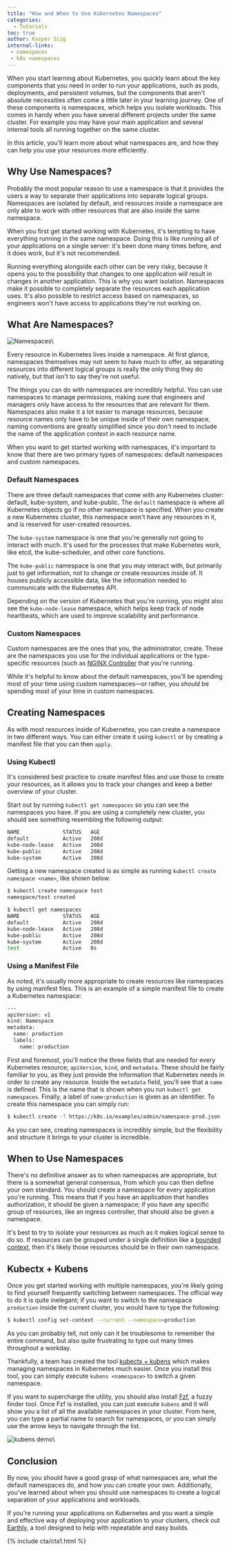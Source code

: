 ```yaml
---
title: "How and When to Use Kubernetes Namespaces"
categories:
  - Tutorials
toc: true
author: Kasper Siig
internal-links:
 - namespaces
 - k8s namespaces
---
```


When you start learning about Kubernetes, you quickly learn about the key components that you need in order to run your applications, such as pods, deployments, and persistent volumes, but the components that aren't absolute necessities often come a little later in your learning journey. One of these components is namespaces, which helps you isolate workloads. This comes in handy when you have several different projects under the same cluster. For example you may have your main application and several internal tools all running together on the same cluster.

In this article, you'll learn more about what namespaces are, and how they can help you use your resources more efficiently.

## Why Use Namespaces?

Probably the most popular reason to use a namespace is that it provides the users a way to separate their applications into separate logical groups. Namespaces are isolated by default, and resources inside a namespace are only able to work with other resources that are also inside the same namespace.

When you first get started working with Kubernetes, it's tempting to have everything running in the same namespace. Doing this is like running all of your applications on a single server: it's been done many times before, and it does work, but it's not recommended.

Running everything alongside each other can be very risky, because it opens you to the possibility that changes to one application will result in changes in another application. This is why you want isolation. Namespaces make it possible to completely separate the resources each application uses. It's also possible to restrict access based on namespaces, so engineers won't have access to applications they're not working on.

## What Are Namespaces?

![Namespaces]({{site.images}}{{page.slug}}/namespaces.png)\

Every resource in Kubernetes lives inside a namespace. At first glance, namespaces themselves may not seem to have much to offer, as separating resources into different logical groups is really the only thing they do natively, but that isn't to say they're not useful.

The things you can do with namespaces are incredibly helpful. You can use namespaces to manage permissions, making sure that engineers and managers only have access to the resources that are relevant for them. Namespaces also make it a lot easier to manage resources, because resource names only have to be unique inside of their own namespace, naming conventions are greatly simplified since you don't need to include the name of the application context in each resource name.

When you want to get started working with namespaces, it's important to know that there are two primary types of namespaces: default namespaces and custom namespaces.

### Default Namespaces

There are three default namespaces that come with any Kubernetes cluster: default, kube-system, and kube-public. The `default` namespace is where all Kubernetes objects go if no other namespace is specified. When you create a new Kubernetes cluster, this namespace won't have any resources in it, and is reserved for user-created resources.

The `kube-system` namespace is one that you're generally not going to interact with much. It's used for the processes that make Kubernetes work, like etcd, the kube-scheduler, and other core functions.

The `kube-public` namespace is one that you may interact with, but primarily just to get information, not to change or create resources inside of. It houses publicly accessible data, like the information needed to communicate with the Kubernetes API.

Depending on the version of Kubernetes that you're running, you might also see the `kube-node-lease` namespace, which helps keep track of node heartbeats, which are used to improve scalability and performance.

### Custom Namespaces

Custom namespaces are the ones that you, the administrator, create. These are the namespaces you use for the individual applications or the type-specific resources (such as [NGINX Controller](https://kubernetes.github.io/ingress-nginx/) that you're running.

While it's helpful to know about the default namespaces, you'll be spending most of your time using custom namespaces—or rather, you *should* be spending most of your time in custom namespaces.

## Creating Namespaces

As with most resources inside of Kubernetes, you can create a namespace in two different ways. You can either create it using `kubectl` or by creating a manifest file that you can then `apply`.

### Using Kubectl

It's considered best practice to create manifest files and use those to create your resources, as it allows you to track your changes and keep a better overview of your cluster.

Start out by running `kubectl get namespaces` so you can see the namespaces you have. If you are using a completely new cluster, you should see something resembling the following output:

~~~{.bash caption=">_"}
NAME              STATUS   AGE
default           Active   208d
kube-node-lease   Active   208d
kube-public       Active   208d
kube-system       Active   208d
~~~

Getting a new namespace created is as simple as running `kubectl create namespace <name>`, like shown below:

~~~{.bash caption=">_"}
$ kubectl create namespace test
namespace/test created

$ kubectl get namespaces
NAME              STATUS   AGE
default           Active   208d
kube-node-lease   Active   208d
kube-public       Active   208d
kube-system       Active   208d
test              Active   8s
~~~

### Using a Manifest File

As noted, it's usually more appropriate to create resources like namespaces by using manifest files. This is an example of a simple manifest file to create a Kubernetes namespace:

~~~{.bash caption=">_"}
---
apiVersion: v1
kind: Namespace
metadata:
  name: production
  labels:
    name: production
~~~

First and foremost, you'll notice the three fields that are needed for every Kubernetes resource; `apiVersion`, `kind`, and `metadata`. These should be fairly familiar to you, as they just provide the information that Kubernetes needs in order to create any resource. Inside the `metadata` field, you'll see that a `name` is defined. This is the name that is shown when you run `kubectl get namespaces`. Finally, a label of `name:production` is given as an identifier. To create this namespace you can simply run:

~~~{.bash caption=">_"}
$ kubectl create -f https://k8s.io/examples/admin/namespace-prod.json
~~~

As you can see, creating namespaces is incredibly simple, but the flexibility and structure it brings to your cluster is incredible.

## When to Use Namespaces

There's no definitive answer as to when namespaces are appropriate, but there is a somewhat general consensus, from which you can then define your own standard. You should create a namespace for every application you're running. This means that if you have an application that handles authorization, it should be given a namespace; if you have any specific group of resources, like an ingress controller, that should also be given a namespace.

It's best to try to isolate your resources as much as it makes logical sense to do so. If resources can be grouped under a single definition like a [bounded context](https://martinfowler.com/bliki/BoundedContext.html), then it's likely those resources should be in their own namespace.

## Kubectx + Kubens

Once you get started working with multiple namespaces, you're likely going to find yourself frequently switching between namespaces. The official way to do it is quite inelegant; if you want to switch to the namespace `production` inside the current cluster, you would have to type the following:

~~~{.bash caption=">_"}
$ kubectl config set-context --current --namespace=production
~~~

As you can probably tell, not only can it be troublesome to remember the entire command, but also quite frustrating to type out many times throughout a workday.

Thankfully, a team has created the tool [kubectx + kubens](https://github.com/ahmetb/kubectx) which makes managing namespaces in Kubernetes much easier. Once you install this tool, you can simply execute `kubens <namespace>` to switch a given namespace.

If you want to supercharge the utility, you should also install [Fzf](https://github.com/junegunn/fzf), a fuzzy finder tool. Once Fzf is installed, you can just execute `kubens` and it will show you a list of all the available namespaces in your cluster. From here, you can type a partial name to search for namespaces, or you can simply use the arrow keys to navigate through the list.

![kubens demo]({{site.images}}{{page.slug}}/bsfBcct.gif)\

## Conclusion

By now, you should have a good grasp of what namespaces are, what the default namespaces do, and how you can create your own. Additionally, you've learned about when you should use namespaces to create a logical separation of your applications and workloads.

If you're running your applications on Kubernetes and you want a simple and effective way of deploying your application to your clusters, check out [Earthly](https://earthly.dev/), a tool designed to help with repeatable and easy builds.

{% include cta/cta1.html %}
